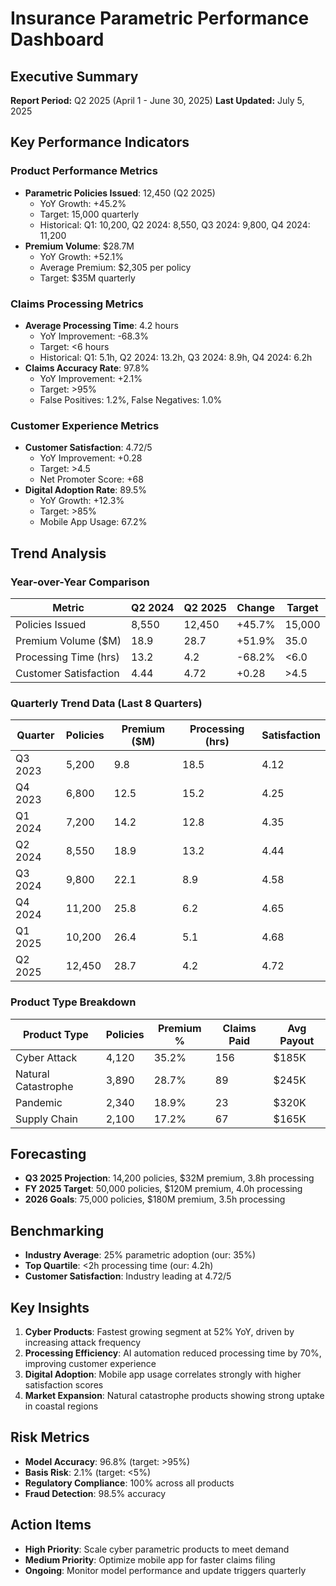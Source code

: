 # Insurance Parametric Performance Dashboard

## Executive Summary
**Report Period:** Q2 2025 (April 1 - June 30, 2025)
**Last Updated:** July 5, 2025

## Key Performance Indicators

### Product Performance Metrics
- **Parametric Policies Issued**: 12,450 (Q2 2025)
  - YoY Growth: +45.2%
  - Target: 15,000 quarterly
  - Historical: Q1: 10,200, Q2 2024: 8,550, Q3 2024: 9,800, Q4 2024: 11,200
- **Premium Volume**: $28.7M
  - YoY Growth: +52.1%
  - Average Premium: $2,305 per policy
  - Target: $35M quarterly

### Claims Processing Metrics
- **Average Processing Time**: 4.2 hours
  - YoY Improvement: -68.3%
  - Target: <6 hours
  - Historical: Q1: 5.1h, Q2 2024: 13.2h, Q3 2024: 8.9h, Q4 2024: 6.2h
- **Claims Accuracy Rate**: 97.8%
  - YoY Improvement: +2.1%
  - Target: >95%
  - False Positives: 1.2%, False Negatives: 1.0%

### Customer Experience Metrics
- **Customer Satisfaction**: 4.72/5
  - YoY Improvement: +0.28
  - Target: >4.5
  - Net Promoter Score: +68
- **Digital Adoption Rate**: 89.5%
  - YoY Growth: +12.3%
  - Target: >85%
  - Mobile App Usage: 67.2%

## Trend Analysis

### Year-over-Year Comparison
| Metric | Q2 2024 | Q2 2025 | Change | Target |
|--------|---------|---------|--------|--------|
| Policies Issued | 8,550 | 12,450 | +45.7% | 15,000 |
| Premium Volume ($M) | 18.9 | 28.7 | +51.9% | 35.0 |
| Processing Time (hrs) | 13.2 | 4.2 | -68.2% | <6.0 |
| Customer Satisfaction | 4.44 | 4.72 | +0.28 | >4.5 |

### Quarterly Trend Data (Last 8 Quarters)
| Quarter | Policies | Premium ($M) | Processing (hrs) | Satisfaction |
|---------|----------|--------------|------------------|--------------|
| Q3 2023 | 5,200 | 9.8 | 18.5 | 4.12 |
| Q4 2023 | 6,800 | 12.5 | 15.2 | 4.25 |
| Q1 2024 | 7,200 | 14.2 | 12.8 | 4.35 |
| Q2 2024 | 8,550 | 18.9 | 13.2 | 4.44 |
| Q3 2024 | 9,800 | 22.1 | 8.9 | 4.58 |
| Q4 2024 | 11,200 | 25.8 | 6.2 | 4.65 |
| Q1 2025 | 10,200 | 26.4 | 5.1 | 4.68 |
| Q2 2025 | 12,450 | 28.7 | 4.2 | 4.72 |

### Product Type Breakdown
| Product Type | Policies | Premium % | Claims Paid | Avg Payout |
|--------------|----------|-----------|-------------|------------|
| Cyber Attack | 4,120 | 35.2% | 156 | $185K |
| Natural Catastrophe | 3,890 | 28.7% | 89 | $245K |
| Pandemic | 2,340 | 18.9% | 23 | $320K |
| Supply Chain | 2,100 | 17.2% | 67 | $165K |

## Forecasting
- **Q3 2025 Projection**: 14,200 policies, $32M premium, 3.8h processing
- **FY 2025 Target**: 50,000 policies, $120M premium, 4.0h processing
- **2026 Goals**: 75,000 policies, $180M premium, 3.5h processing

## Benchmarking
- **Industry Average**: 25% parametric adoption (our: 35%)
- **Top Quartile**: <2h processing time (our: 4.2h)
- **Customer Satisfaction**: Industry leading at 4.72/5

## Key Insights
1. **Cyber Products**: Fastest growing segment at 52% YoY, driven by increasing attack frequency
2. **Processing Efficiency**: AI automation reduced processing time by 70%, improving customer experience
3. **Digital Adoption**: Mobile app usage correlates strongly with higher satisfaction scores
4. **Market Expansion**: Natural catastrophe products showing strong uptake in coastal regions

## Risk Metrics
- **Model Accuracy**: 96.8% (target: >95%)
- **Basis Risk**: 2.1% (target: <5%)
- **Regulatory Compliance**: 100% across all products
- **Fraud Detection**: 98.5% accuracy

## Action Items
- **High Priority**: Scale cyber parametric products to meet demand
- **Medium Priority**: Optimize mobile app for faster claims filing
- **Ongoing**: Monitor model performance and update triggers quarterly
